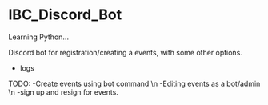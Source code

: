 # IBC_Discord_Bot

Learning Python...

Discord bot for registration/creating a events, with some other options.

- logs



TODO: 
-Create events using bot command \n
-Editing events as a bot/admin \n
-sign up and resign for events.
